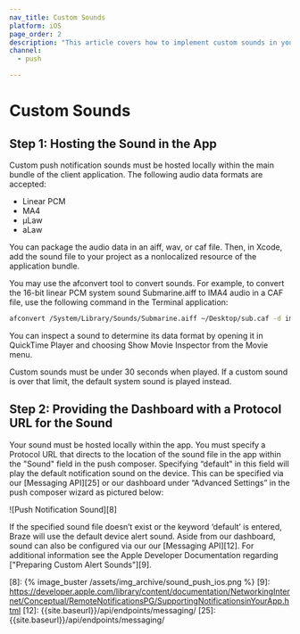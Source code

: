 ```yaml
---
nav_title: Custom Sounds
platform: iOS
page_order: 2
description: "This article covers how to implement custom sounds in your iOS push notifications."
channel:
  - push

---
```


# Custom Sounds

## Step 1: Hosting the Sound in the App

Custom push notification sounds must be hosted locally within the main bundle of the client application. The following audio data formats are accepted:

- Linear PCM
- MA4
- µLaw
- aLaw

You can package the audio data in an aiff, wav, or caf file. Then, in Xcode, add the sound file to your project as a nonlocalized resource of the application bundle.

You may use the afconvert tool to convert sounds. For example, to convert the 16-bit linear PCM system sound Submarine.aiff to IMA4 audio in a CAF file, use the following command in the Terminal application:

```bash
afconvert /System/Library/Sounds/Submarine.aiff ~/Desktop/sub.caf -d ima4 -f caff -v
```

You can inspect a sound to determine its data format by opening it in QuickTime Player and choosing Show Movie Inspector from the Movie menu.

Custom sounds must be under 30 seconds when played. If a custom sound is over that limit, the default system sound is played instead.

## Step 2: Providing the Dashboard with a Protocol URL for the Sound

Your sound must be hosted locally within the app. You must specify a Protocol URL that directs to the location of the sound file in the app within the "Sound" field in the push composer. Specifying “default” in this field will play the default notification sound on the device. This can be specified via our [Messaging API][25] or our dashboard under “Advanced Settings” in the push composer wizard as pictured below:

![Push Notification Sound][8]

If the specified sound file doesn’t exist or the keyword ‘default’ is entered, Braze will use the default device alert sound. Aside from our dashboard, sound can also be configured via our our [Messaging API][12]. For additional information see the Apple Developer Documentation regarding ["Preparing Custom Alert Sounds"][9].

[8]: {% image_buster /assets/img_archive/sound_push_ios.png %}
[9]: https://developer.apple.com/library/content/documentation/NetworkingInternet/Conceptual/RemoteNotificationsPG/SupportingNotificationsinYourApp.html
[12]: {{site.baseurl}}/api/endpoints/messaging/
[25]: {{site.baseurl}}/api/endpoints/messaging/
